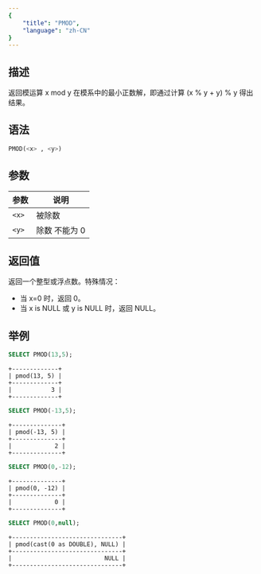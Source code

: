 ```yaml
---
{
    "title": "PMOD",
    "language": "zh-CN"
}
---
```


<!-- 
Licensed to the Apache Software Foundation (ASF) under one
or more contributor license agreements.  See the NOTICE file
distributed with this work for additional information
regarding copyright ownership.  The ASF licenses this file
to you under the Apache License, Version 2.0 (the
"License"); you may not use this file except in compliance
with the License.  You may obtain a copy of the License at
  http://www.apache.org/licenses/LICENSE-2.0
Unless required by applicable law or agreed to in writing,
software distributed under the License is distributed on an
"AS IS" BASIS, WITHOUT WARRANTIES OR CONDITIONS OF ANY
KIND, either express or implied.  See the License for the
specific language governing permissions and limitations
under the License.
-->

## 描述

返回模运算 x mod y 在模系中的最小正数解，即通过计算 (x % y + y) % y 得出结果。

## 语法

```sql
PMOD(<x> , <y>)
```

## 参数

| 参数 | 说明 |
| -- | -- |
| `<x>` | 被除数 |
| `<y>` | 除数 不能为 0 |

## 返回值

返回一个整型或浮点数。特殊情况：

- 当 x=0 时，返回 0。
- 当 x is NULL 或 y is NULL 时，返回 NULL。

## 举例

```sql
SELECT PMOD(13,5);
```

```text
+-------------+
| pmod(13, 5) |
+-------------+
|           3 |
+-------------+
```

```sql
SELECT PMOD(-13,5);
```

```text
+--------------+
| pmod(-13, 5) |
+--------------+
|            2 |
+--------------+
```

```sql
SELECT PMOD(0,-12);
```

```text
+--------------+
| pmod(0, -12) |
+--------------+
|            0 |
+--------------+
```

```sql
SELECT PMOD(0,null);
```

```text
+-------------------------------+
| pmod(cast(0 as DOUBLE), NULL) |
+-------------------------------+
|                          NULL |
+-------------------------------+
```